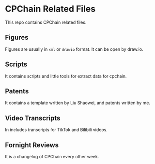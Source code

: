 # CPChain Related Files

This repo contains CPChain related files.

## Figures

Figures are usually in `xml` or `drawio` format. It can be open by draw.io.

## Scripts

It contains scripts and little tools for extract data for cpchain.

## Patents

It contains a template written by Liu Shaowei, and patents written by me.

## Video Transcripts

In includes transcripts for TikTok and Bilibili videos.

## Fornight Reviews

It is a changelog of CPChain every other week.